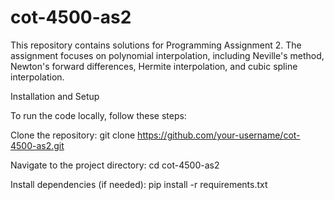 # cot-4500-as2
This repository contains solutions for Programming Assignment 2. The assignment focuses on polynomial interpolation, including Neville's method, Newton's forward differences, Hermite interpolation, and cubic spline interpolation.

Installation and Setup

To run the code locally, follow these steps:

Clone the repository:
git clone https://github.com/your-username/cot-4500-as2.git

Navigate to the project directory:
cd cot-4500-as2

Install dependencies (if needed):
pip install -r requirements.txt
